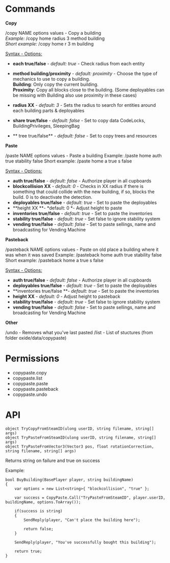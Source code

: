 # Commands
**Copy**

/copy NAME options values - Copy a building</br>
*Example:* /copy home radius 3 method building</br>
*Short example:* /copy home r 3 m building

<u>Syntax - Options:</u>

* **each true/false** - *default: true* - Check radius from each entity

* **method building/proximity** - *default: proximity* - Choose the type of mechanics to use to copy a building.</br>
     **Building**: Only copy the current building.</br>
     **Proximity**: Copy all blocks close to the building. (Some deployables can be missing with Building also use proximity in these cases)

* **radius XX** - *default: 3* - Sets the radius to search for entities around each building parts & deployables

* **share true/false** - *default: false* - Set to copy data CodeLocks, BuildingPrivileges, SleepingBag

* ** tree true/false** - *default: false* - Set to copy trees and resources


**Paste**

/paste NAME options values - Paste a building
Example: /paste home auth true stability false
Short example: /paste home a true s false

<u>Syntax - Options:</u>

* **auth true/false** - *default: false* - Authorize player in all cupboards
* **blockcollision XX** - *default: 0* - Checks in XX radius if there is something that could collide with the new building, if so, blocks the build. 0 is to deactivate the detection.
* **deployables true/false** - *default: true* - Set to paste the deployables
* **height XX **- *default: 0 *- Adjust height to paste
* **inventories true/false** - *default: true* - Set to paste the inventories
* **stability true/false** - *default: true* - Set false to ignore stability system
* **vending true/false** - *default: false* - Set to paste sellings, name and broadcasting for Vending Machine

**Pasteback**

/pasteback NAME options values - Paste on old place a building where it was when it was saved
Example: /pasteback home auth true stability false
Short example: /pasteback home a true s false

<u>Syntax - Options:</u>

* **auth true/false** - *default: false* - Authorize player in all cupboards
* **deployables true/false** - *default: true* - Set to paste the deployables
* **inventories true/false **- *default: true* - Set to paste the inventories
* **height XX** - *default: 0* - Adjust height to pasteback
* **stability true/false** - *default: true* - Set false to ignore stability system
* **vending true/false** - *default: false* - Set to paste sellings, name and broadcasting for Vending Machine

**Other**

/undo - Removes what you've last pasted
/list - List of stuctures (from folder oxide/data/copypaste)

# Permissions

* copypaste.copy
* copypaste.list
* copypaste.paste
* copypaste.pasteback
* copypaste.undo

# API
```
object TryCopyFromSteamID(ulong userID, string filename, string[] args)
object TryPasteFromSteamID(ulong userID, string filename, string[] args)
object TryPasteFromVector3(Vector3 pos, float rotationCorrection, string filename, string[] args)
```

Returns string on failure and true on success

Example:
```
bool BuyBuilding(BasePlayer player, string buildingName)
{
    var options = new List<string>{ "blockcollision", "true" };

    var success = CopyPaste.Call("TryPasteFromSteamID", player.userID, buildingName, options.ToArray());

    if(success is string)
    {
        SendReply(player, "Can't place the building here");

        return false;
    }

    SendReply(player, "You've successfully bought this building");

    return true;
}
```
